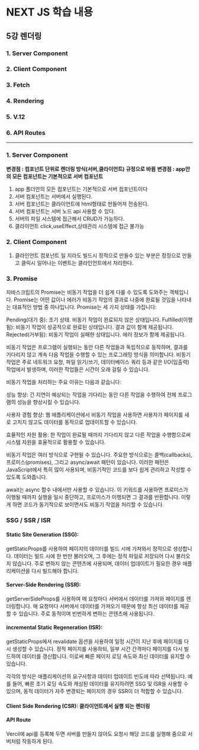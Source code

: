 # NEXT JS 학습 내용

## 5강 렌더링

### 1. Server Component

### 2. Client Component

### 3. Fetch

### 4. Rendering

### 5. V.12

### 6. API Routes

---

### 1. Server Component

**변경점 : 컴포넌트 단위로 렌더링 방식(서버,클라이언트) 규정으로 바뀜**
**변경점 : app안의 모든 컴포넌트는 기본적으로 서버 컴포넌트**

1. app 폴더안의 모든 컴포넌트는 기본적으로 서버 컴포넌트이다
2. 서버 컴포넌트는 서버에서 실행된다.
3. 서버 컴포넌트는 클라이언트에 html형태로 만들어져 전송된다.
4. 서버 컴포넌트는 서버 노드 api 사용할 수 있다.
5. 서버의 파일 시스템에 접근해서 CRUD가 가능하다.
6. 클라이언트 click,useEffect,상태관리 시스템에 접근 불가능

### 2. Client Component

1.  클라인언트 컴포넌트 일 지라도 빌드시 정적으로 만들수 있는 부분은 정정으로 만들고
    클릭시 일어나는 이벤트는 클라인언트에서 처리한다.

### 3. Promise

자바스크립트의 Promise는 비동기 작업을 더 쉽게 다룰 수 있도록 도와주는 객체입니다. Promise는 어떤 값이나 에러가
비동기 작업의 결과로 나중에 완료될 것임을 나타내는 대표적인 방법 중 하나입니다. Promise는 세 가지 상태를 가집니다:

Pending(대기 중): 초기 상태. 비동기 작업이 완료되지 않은 상태입니다.
Fulfilled(이행됨): 비동기 작업이 성공적으로 완료된 상태입니다. 결과 값이 함께 제공됩니다.
Rejected(거부됨): 비동기 작업이 실패한 상태입니다. 에러 정보가 함께 제공됩니다.

비동기 작업은 프로그램이 실행되는 동안 다른 작업들과 독립적으로 동작하며, 결과를 기다리지 않고 계속 다음 작업을 수행할 수 있는
프로그래밍 방식을 의미합니다. 비동기 작업은 주로 네트워크 요청, 파일 읽기/쓰기, 데이터베이스 쿼리 등과 같은 I/O(입출력)
작업에서 발생하며, 이러한 작업들은 시간이 오래 걸릴 수 있습니다.

비동기 작업을 처리하는 주요 이유는 다음과 같습니다:

성능 향상: 긴 지연이 예상되는 작업을 기다리는 동안 다른 작업을 수행하여 전체 프로그램의 성능을 향상시킬 수 있습니다.

사용자 경험 향상: 웹 애플리케이션에서 비동기 작업을 사용하면 사용자가 페이지를 새로 고치지 않고도 데이터를 동적으로 업데이트할 수 있습니다.

효율적인 자원 활용: 한 작업이 완료될 때까지 기다리지 않고 다른 작업을 수행함으로써 시스템 자원을 효율적으로 활용할 수 있습니다.

비동기 작업은 여러 방식으로 구현될 수 있습니다.
주요한 방식으로는 콜백(callbacks), 프로미스(promises), 그리고 async/await 패턴이 있습니다.
이러한 패턴은 JavaScript에서 특히 많이 사용되며, 비동기적인 코드를 보다 쉽게 관리하고 작성할 수 있도록 도와줍니다.

await는 async 함수 내에서만 사용할 수 있습니다. 이 키워드를 사용하면 프로미스가 이행될 때까지 실행을 일시 중단하고,
프로미스가 이행되면 그 결과를 반환합니다. 이렇게 하면 코드가 동기적으로 보이면서도 비동기 작업을 처리할 수 있습니다.

### SSG / SSR / ISR

#### Static Site Generation (SSG):

getStaticProps를 사용하여 페이지의 데이터를 빌드 시에 가져와서 정적으로 생성합니다.
데이터는 빌드 시에 한 번만 불러오며, 그 후에는 정적 파일로 저장되어 다시 불러오지 않습니다.
주로 변하지 않는 콘텐츠에 사용되며, 데이터 업데이트가 필요한 경우 애플리케이션을 다시 빌드해야 합니다.

#### Server-Side Rendering (SSR):

getServerSideProps를 사용하여 매 요청마다 서버에서 데이터를 가져와 페이지를 렌더링합니다.
매 요청마다 서버에서 데이터를 가져오기 때문에 항상 최신 데이터를 제공할 수 있습니다.
주로 동적이며 빈번하게 변하는 콘텐츠에 사용됩니다.

#### incremental Static Regeneration (ISR):

getStaticProps에서 revalidate 옵션을 사용하여 일정 시간이 지난 후에 페이지를 다시 생성할 수 있습니다.
정적 페이지를 사용하되, 일부 시간 간격마다 페이지를 다시 빌드하여 데이터를 갱신합니다.
이로써 빠른 페이지 로딩 속도와 최신 데이터를 유지할 수 있습니다.

각각의 방식은 애플리케이션의 요구사항과 데이터 업데이트 빈도에 따라 선택됩니다. 예를 들어, 빠른 초기 로딩 속도와 캐싱된
데이터를 유지하려면 SSG 및 ISR을 사용할 수 있으며, 동적 데이터가 자주 변경되는 페이지의 경우 SSR이 더 적합할 수 있습니다.

#### Client Side Rendering (CSR): 클라이언트에서 실행 되는 렌더링

#### API Route

Vercil에 api를 등록해 두면 서버를 만들지 않아도 요청시 해당 코드를 실행해 줌으로
서버처럼 작동하게 된다.
